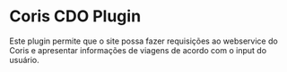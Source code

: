 # Coris CDO Plugin

Este plugin permite que o site possa fazer requisições ao webservice do Coris e apresentar informações de viagens de acordo com o input do usuário.